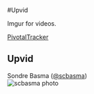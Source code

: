 #Upvid

Imgur for videos.

[PivotalTracker](https://www.pivotaltracker.com/s/projects/1193862)

## Upvid

Sondre Basma ([@scbasma](https://github.com/scbasma))  
![scbasma photo](https://avatars3.githubusercontent.com/u/2318764?v=2&u=ac2a6b62fda50cb18cd6e4c6411618f8ee482e09&s=140)